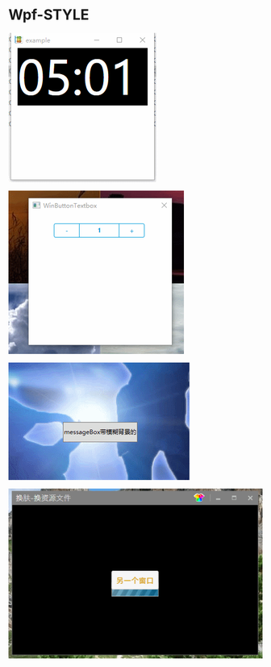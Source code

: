 ﻿# Wpf-STYLE

![example](https://raw.githubusercontent.com/oiliu/Wpf-STYLE/master/img/jia'shi's.gif)

![加减号控制数字大小](https://raw.githubusercontent.com/oiliu/Wpf-STYLE/master/img/2.gif)

![MessBox样式](https://raw.githubusercontent.com/oiliu/Wpf-STYLE/master/img/m.gif)

![换肤-换文件](https://raw.githubusercontent.com/oiliu/Wpf-STYLE/master/img/skin.gif)
